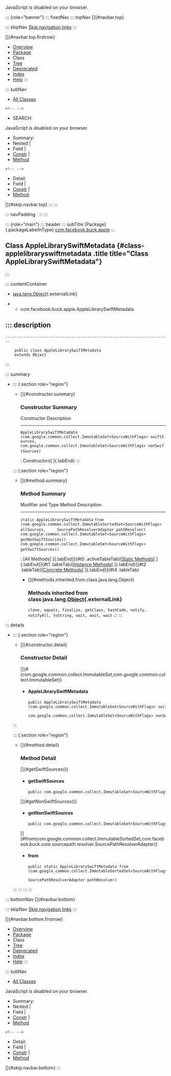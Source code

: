 <div>

JavaScript is disabled on your browser.

</div>

::: {role="banner"}
::: fixedNav
::: topNav
[]{#navbar.top}

::: skipNav
[Skip navigation links](#skip.navbar.top "Skip navigation links")
:::

[]{#navbar.top.firstrow}

-   [Overview](../../../../index.html)
-   [Package](package-summary.html)
-   Class
-   [Tree](package-tree.html)
-   [Deprecated](../../../../deprecated-list.html)
-   [Index](../../../../index-all.html)
-   [Help](../../../../help-doc.html)
:::

::: subNav
-   [All Classes](../../../../allclasses.html)

```{=html}
<!-- -->
```
-   SEARCH:

<div>

<div>

JavaScript is disabled on your browser.

</div>

</div>

<div>

-   Summary: 
-   Nested \| 
-   Field \| 
-   [Constr](#constructor.summary) \| 
-   [Method](#method.summary)

```{=html}
<!-- -->
```
-   Detail: 
-   Field \| 
-   [Constr](#constructor.detail) \| 
-   [Method](#method.detail)

</div>

[]{#skip.navbar.top}
:::
:::

::: navPadding
 
:::
:::

::: {role="main"}
::: header
::: subTitle
[Package]{.packageLabelInType} [com.facebook.buck.apple](package-summary.html)
:::

## Class AppleLibrarySwiftMetadata {#class-applelibraryswiftmetadata .title title="Class AppleLibrarySwiftMetadata"}
:::

::: contentContainer
-   [java.lang.Object](http://docs.oracle.com/javase/7/docs/api/java/lang/Object.html?is-external=true "class or interface in java.lang"){.externalLink}

-   -   com.facebook.buck.apple.AppleLibrarySwiftMetadata

::: description
-   

    ------------------------------------------------------------------------

        public class AppleLibrarySwiftMetadata
        extends Object
:::

::: summary
-   ::: {.section role="region"}
    -   []{#constructor.summary}

        ### Constructor Summary

          Constructor                                                                                                                                                                                           Description
          ----------------------------------------------------------------------------------------------------------------------------------------------------------------------------------------------------- -------------
          `AppleLibrarySwiftMetadata​(com.google.common.collect.ImmutableSet<SourceWithFlags> swiftSources,                          com.google.common.collect.ImmutableSet<SourceWithFlags> nonSwiftSources)`    

          : Constructors[ ]{.tabEnd}
    :::

    ::: {.section role="region"}
    -   []{#method.summary}

        ### Method Summary

          Modifier and Type                                           Method                                                                                                                         Description
          ----------------------------------------------------------- ------------------------------------------------------------------------------------------------------------------------------ -------------
          `static AppleLibrarySwiftMetadata`                          `from​(com.google.common.collect.ImmutableSortedSet<SourceWithFlags> allSources,     SourcePathResolverAdapter pathResolver)`    
          `com.google.common.collect.ImmutableSet<SourceWithFlags>`   `getNonSwiftSources()`                                                                                                          
          `com.google.common.collect.ImmutableSet<SourceWithFlags>`   `getSwiftSources()`                                                                                                             

          : [All Methods[ ]{.tabEnd}]{#t0 .activeTableTab}[[Static
          Methods](javascript:show(1);)[ ]{.tabEnd}]{#t1
          .tableTab}[[Instance
          Methods](javascript:show(2);)[ ]{.tabEnd}]{#t2
          .tableTab}[[Concrete
          Methods](javascript:show(8);)[ ]{.tabEnd}]{#t4 .tableTab}

        -   []{#methods.inherited.from.class.java.lang.Object}

            ### Methods inherited from class java.lang.[Object](http://docs.oracle.com/javase/7/docs/api/java/lang/Object.html?is-external=true "class or interface in java.lang"){.externalLink}

            `clone, equals, finalize, getClass, hashCode, notify, notifyAll, toString, wait, wait, wait`
    :::
:::

::: details
-   ::: {.section role="region"}
    -   []{#constructor.detail}

        ### Constructor Detail

        []{#<init>(com.google.common.collect.ImmutableSet,com.google.common.collect.ImmutableSet)}

        -   #### AppleLibrarySwiftMetadata

                public AppleLibrarySwiftMetadata​(com.google.common.collect.ImmutableSet<SourceWithFlags> swiftSources,
                                                 com.google.common.collect.ImmutableSet<SourceWithFlags> nonSwiftSources)
    :::

    ::: {.section role="region"}
    -   []{#method.detail}

        ### Method Detail

        []{#getSwiftSources()}

        -   #### getSwiftSources

            ``` methodSignature
            public com.google.common.collect.ImmutableSet<SourceWithFlags> getSwiftSources()
            ```

        []{#getNonSwiftSources()}

        -   #### getNonSwiftSources

            ``` methodSignature
            public com.google.common.collect.ImmutableSet<SourceWithFlags> getNonSwiftSources()
            ```

        []{#from(com.google.common.collect.ImmutableSortedSet,com.facebook.buck.core.sourcepath.resolver.SourcePathResolverAdapter)}

        -   #### from

            ``` methodSignature
            public static AppleLibrarySwiftMetadata from​(com.google.common.collect.ImmutableSortedSet<SourceWithFlags> allSources,
                                                         SourcePathResolverAdapter pathResolver)
            ```
    :::
:::
:::
:::

::: bottomNav
[]{#navbar.bottom}

::: skipNav
[Skip navigation links](#skip.navbar.bottom "Skip navigation links")
:::

[]{#navbar.bottom.firstrow}

-   [Overview](../../../../index.html)
-   [Package](package-summary.html)
-   Class
-   [Tree](package-tree.html)
-   [Deprecated](../../../../deprecated-list.html)
-   [Index](../../../../index-all.html)
-   [Help](../../../../help-doc.html)
:::

::: subNav
-   [All Classes](../../../../allclasses.html)

<div>

<div>

JavaScript is disabled on your browser.

</div>

</div>

<div>

-   Summary: 
-   Nested \| 
-   Field \| 
-   [Constr](#constructor.summary) \| 
-   [Method](#method.summary)

```{=html}
<!-- -->
```
-   Detail: 
-   Field \| 
-   [Constr](#constructor.detail) \| 
-   [Method](#method.detail)

</div>

[]{#skip.navbar.bottom}
:::
